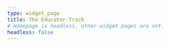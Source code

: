 ```yaml
---
type: widget_page
title: The Educator Track
# Homepage is headless, other widget pages are not.
headless: false
---
```

